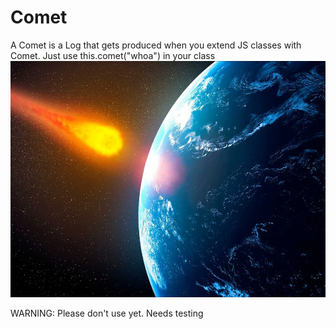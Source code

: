 # Comet
A Comet is a Log that gets produced when you extend JS classes with Comet. Just use this.comet("whoa") in your class
![DangerousComet](https://github.com/ItsZeusBro/Comet/blob/c0aef7561bbff652f689129331de6aa83d58434f/dangerousComet.png)

WARNING: Please don't use yet. Needs testing

